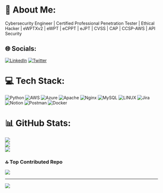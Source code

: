 # 💫 About Me:
Cybersecurity Engineer | Certified Professional Penetration Tester | Ethical Hacker | eWPTXv2 | eWPT | eCPPT | eJPT | CVSS | CAP | CCSP-AWS | API Security


## 🌐 Socials:
[![LinkedIn](https://img.shields.io/badge/LinkedIn-%230077B5.svg?logo=linkedin&logoColor=white)](https://linkedin.com/in/jose-francisco-flores-) [![Twitter](https://img.shields.io/badge/Twitter-%231DA1F2.svg?logo=Twitter&logoColor=white)](https://twitter.com/Fr4nzisko1) 

# 💻 Tech Stack:
![Python](https://img.shields.io/badge/python-3670A0?style=flat&logo=python&logoColor=ffdd54) ![AWS](https://img.shields.io/badge/AWS-%23FF9900.svg?style=flat&logo=amazon-aws&logoColor=white) ![Azure](https://img.shields.io/badge/azure-%230072C6.svg?style=flat&logo=azure-devops&logoColor=white) ![Apache](https://img.shields.io/badge/apache-%23D42029.svg?style=flat&logo=apache&logoColor=white) ![Nginx](https://img.shields.io/badge/nginx-%23009639.svg?style=flat&logo=nginx&logoColor=white) ![MySQL](https://img.shields.io/badge/mysql-%2300f.svg?style=flat&logo=mysql&logoColor=white) ![LINUX](https://img.shields.io/badge/Linux-FCC624?style=flat&logo=linux&logoColor=black) ![Jira](https://img.shields.io/badge/jira-%230A0FFF.svg?style=flat&logo=jira&logoColor=white) ![Notion](https://img.shields.io/badge/Notion-%23000000.svg?style=flat&logo=notion&logoColor=white) ![Postman](https://img.shields.io/badge/Postman-FF6C37?style=flat&logo=postman&logoColor=white) ![Docker](https://img.shields.io/badge/docker-%230db7ed.svg?style=flat&logo=docker&logoColor=white)
# 📊 GitHub Stats:
![](https://github-readme-stats.vercel.app/api?username=Fr4nzisko&theme=tokyonight&hide_border=false&include_all_commits=false&count_private=false)<br/>
![](https://github-readme-streak-stats.herokuapp.com/?user=Fr4nzisko&theme=tokyonight&hide_border=false)<br/>
![](https://github-readme-stats.vercel.app/api/top-langs/?username=Fr4nzisko&theme=tokyonight&hide_border=false&include_all_commits=false&count_private=false&layout=compact)

### 🔝 Top Contributed Repo
![](https://github-contributor-stats.vercel.app/api?username=Fr4nzisko&limit=5&theme=dark&combine_all_yearly_contributions=true)

---
[![](https://visitcount.itsvg.in/api?id=Fr4nzisko&icon=0&color=8)](https://visitcount.itsvg.in)

<!-- Proudly created with GPRM ( https://gprm.itsvg.in ) -->
